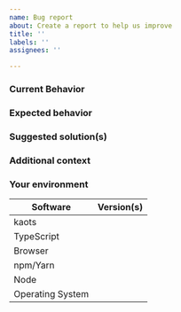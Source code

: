 ```yaml
---
name: Bug report
about: Create a report to help us improve
title: ''
labels: ''
assignees: ''

---
```


### Current Behavior

<!-- If applicable, add screenshots/code to help explain your problem. -->

### Expected behavior

<!-- A clear and concise description of what you expected to happen. -->

### Suggested solution(s)

<!-- How could we solve this bug? What changes would need to made to kaots? -->

### Additional context

<!-- Add any other context about the problem here.  -->

### Your environment

<!-- PLEASE FILL THIS OUT -->

| Software         | Version(s) |
| ---------------- | ---------- |
| kaots           |
| TypeScript       |
| Browser          |
| npm/Yarn         |
| Node             | 
| Operating System |
